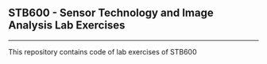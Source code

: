 ## STB600 - Sensor Technology and Image Analysis Lab Exercises

---

This repository contains code of lab exercises of STB600
